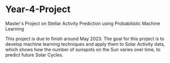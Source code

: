 # Year-4-Project
Master's Project on Stellar Activity Prediction using Probabilistic Machine Learning

This project is due to finish around May 2023. The goal for this project is to develop machine learning techniques and apply them to Solar Activity data, which shows how the number of sunspots on the Sun varies over time, to predict future Solar Cycles. 
